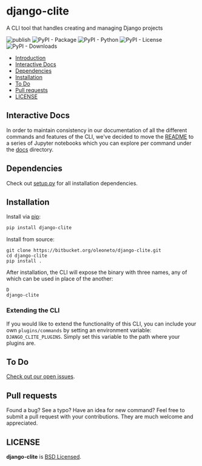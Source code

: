 # django-clite

A CLI tool that handles creating and managing Django projects

![publish](https://github.com/oleoneto/django-clite/workflows/publish/badge.svg?branch=master)
![PyPI - Package](https://img.shields.io/pypi/v/django-clite)
![PyPI - Python](https://img.shields.io/pypi/pyversions/django-clite)
![PyPI - License](https://img.shields.io/pypi/l/django-clite)
![PyPI - Downloads](https://img.shields.io/pypi/dm/django-clite)


- [Introduction](#django-clite)
- [Interactive Docs](#interactive-docs)
- [Dependencies](#dependencies)
- [Installation](#installation)
- [To Do](#to-do)
- [Pull requests](#pull-requests)
- [LICENSE](#license)

## Interactive Docs
In order to maintain consistency in our documentation of all the different commands and features of the CLI,
 we've decided to move the [README](docs/cli/readme.ipynb) to a series of Jupyter notebooks which you can explore per command under the [docs](docs) directory.

## Dependencies
Check out [setup.py](setup.py) for all installation dependencies.

## Installation
Install via [pip](https://pypi.org/project/django-clite/):
```bash
pip install django-clite
```

Install from source:
```
git clone https://bitbucket.org/oleoneto/django-clite.git
cd django-clite
pip install .
```

After installation, the CLI will expose the binary with three names,
any of which can be used in place of the another:
```
D
django-clite
```

### Extending the CLI
If you would like to extend the functionality of this CLI, you can include your own `plugins/commands` by
setting an environment variable: `DJANGO_CLITE_PLUGINS`. Simply set this variable to the path where your plugins are.

## To Do
[Check out our open issues](https://github.com/oleoneto/django-clite/issues).

## Pull requests
Found a bug? See a typo? Have an idea for new command?
Feel free to submit a pull request with your contributions. They are much welcome and appreciated.

## LICENSE
**django-clite** is [BSD Licensed](LICENSE.txt).
